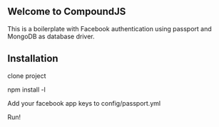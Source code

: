 ## Welcome to CompoundJS

This is a boilerplate with Facebook authentication using passport and MongoDB as database driver.

## Installation

clone project

npm install -l

Add your facebook app keys to config/passport.yml

Run!